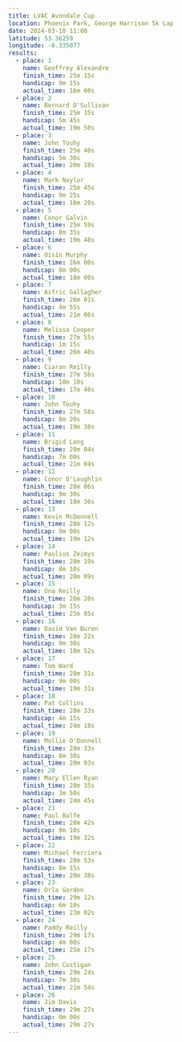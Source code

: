 ```yaml
---
title: LVAC Avondale Cup
location: Phoenix Park, George Harrison 5k Lap
date: 2024-03-10 11:00
latitude: 53.36259
longitude: -6.335077
results:
  - place: 1
    name: Geoffrey Alexandre
    finish_time: 25m 15s
    handicap: 9m 15s
    actual_time: 16m 00s
  - place: 2
    name: Bernard O'Sullivan
    finish_time: 25m 35s
    handicap: 5m 45s
    actual_time: 19m 50s
  - place: 3
    name: John Touhy
    finish_time: 25m 40s
    handicap: 5m 30s
    actual_time: 20m 10s
  - place: 4
    name: Mark Naylor
    finish_time: 25m 45s
    handicap: 9m 25s
    actual_time: 16m 20s
  - place: 5
    name: Conor Galvin
    finish_time: 25m 59s
    handicap: 8m 35s
    actual_time: 19m 48s
  - place: 6
    name: Oisín Murphy
    finish_time: 26m 00s
    handicap: 8m 00s
    actual_time: 18m 00s
  - place: 7
    name: Aifric Gallagher
    finish_time: 26m 01s
    handicap: 4m 55s
    actual_time: 21m 06s
  - place: 8
    name: Melissa Cooper
    finish_time: 27m 55s
    handicap: 1m 15s
    actual_time: 26m 40s
  - place: 9
    name: Ciaran Reilly
    finish_time: 27m 56s
    handicap: 10m 10s
    actual_time: 17m 46s
  - place: 10
    name: John Touhy
    finish_time: 27m 58s
    handicap: 8m 20s
    actual_time: 19m 38s
  - place: 11
    name: Brigid Long
    finish_time: 28m 04s
    handicap: 7m 00s
    actual_time: 21m 04s
  - place: 12
    name: Conor O'Loughlin
    finish_time: 28m 06s
    handicap: 9m 30s
    actual_time: 18m 36s
  - place: 13
    name: Kevin McDonnell
    finish_time: 28m 12s
    handicap: 9m 00s
    actual_time: 19m 12s
  - place: 14
    name: Paulius Zeimys
    finish_time: 28m 19s
    handicap: 8m 10s
    actual_time: 20m 09s
  - place: 15
    name: Úna Reilly
    finish_time: 28m 20s
    handicap: 3m 15s
    actual_time: 25m 05s
  - place: 16
    name: David Van Buren
    finish_time: 28m 22s
    handicap: 9m 30s
    actual_time: 18m 52s
  - place: 17
    name: Tom Ward
    finish_time: 28m 31s
    handicap: 9m 00s
    actual_time: 19m 31s
  - place: 18
    name: Pat Collins
    finish_time: 28m 33s
    handicap: 4m 15s
    actual_time: 24m 18s
  - place: 19
    name: Mollie O'Donnell
    finish_time: 28m 33s
    handicap: 8m 30s
    actual_time: 20m 03s
  - place: 20
    name: Mary Ellen Ryan
    finish_time: 28m 35s
    handicap: 3m 50s
    actual_time: 24m 45s
  - place: 21
    name: Paul Balfe
    finish_time: 28m 42s
    handicap: 9m 10s
    actual_time: 19m 32s
  - place: 22
    name: Michael Ferriera
    finish_time: 28m 53s
    handicap: 8m 15s
    actual_time: 20m 38s
  - place: 23
    name: Orla Gordon
    finish_time: 29m 12s
    handicap: 6m 10s
    actual_time: 23m 02s
  - place: 24
    name: Paddy Reilly
    finish_time: 29m 17s
    handicap: 4m 00s
    actual_time: 25m 17s
  - place: 25
    name: John Costigan
    finish_time: 29m 24s
    handicap: 7m 30s
    actual_time: 21m 54s
  - place: 26
    name: Jim Davis
    finish_time: 29m 27s
    handicap: 0m 00s
    actual_time: 29m 27s
---
```

